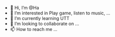 - 👋 Hi, I’m @Ha
- 👀 I’m interested in Play game, listen to music, ...
- 🌱 I’m currently learning UTT
- 💞️ I’m looking to collaborate on ...
- 📫 How to reach me ...

<!---
daonguyenha0502/daonguyenha0502 is a ✨ special ✨ repository because its `README.md` (this file) appears on your GitHub profile.
You can click the Preview link to take a look at your changes.
--->
